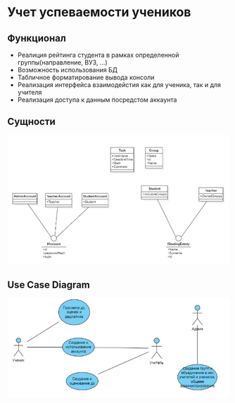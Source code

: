 
# Учет успеваемости учеников





## Функционал

- Реалиция рейтинга студента в рамках определенной группы(направление, ВУЗ, ...)
- Возможность использования БД
- Табличное форматирование вывода консоли
- Реализация интерфейса взаимодейстия как для ученика, так и для учителя
- Реализация доступа к данным посредстом аккаунта
## Сущности 
![img.png](img.png)
## Use Case Diagram
![img_1.png](img_1.png)